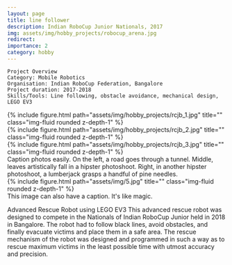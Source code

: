 ```yaml
---
layout: page
title: line follower
description: Indian RoboCup Junior Nationals, 2017
img: assets/img/hobby_projects/robocup_arena.jpg
redirect:
importance: 2
category: hobby
---
```


    Project Overview
    Category: Mobile Robotics
    Organisation: Indian RoboCup Federation, Bangalore
    Project duration: 2017-2018
    Skills/Tools: Line following, obstacle avoidance, mechanical design, LEGO EV3

<div class="row">
    <div class="col-sm mt-3 mt-md-0">
        {% include figure.html path="assets/img/hobby_projects/rcjb_1.jpg" title="" class="img-fluid rounded z-depth-1" %}
    </div>
    <div class="col-sm mt-3 mt-md-0">
        {% include figure.html path="assets/img/hobby_projects/rcjb_2.jpg" title="" class="img-fluid rounded z-depth-1" %}
    </div>
    <div class="col-sm mt-3 mt-md-0">
        {% include figure.html path="assets/img/hobby_projects/rcjb_3.jpg" title="" class="img-fluid rounded z-depth-1" %}
    </div>
</div>
<div class="caption">
    Caption photos easily. On the left, a road goes through a tunnel. Middle, leaves artistically fall in a hipster photoshoot. Right, in another hipster photoshoot, a lumberjack grasps a handful of pine needles.
</div>
<div class="row">
    <div class="col-sm mt-3 mt-md-0">
        {% include figure.html path="assets/img/5.jpg" title="" class="img-fluid rounded z-depth-1" %}
    </div>
</div>
<div class="caption">
    This image can also have a caption. It's like magic.
</div>



Advanced Rescue Robot using LEGO EV3
This advanced rescue robot was designed to compete in the Nationals of Indian RoboCup Junior held in 2018 in Bangalore. The robot had to follow black lines, avoid obstacles, and finally evacuate victims and place them in a safe area. The rescue mechanism of the robot was designed and programmed in such a way as to rescue maximum victims in the least possible time with utmost accuracy and precision.
